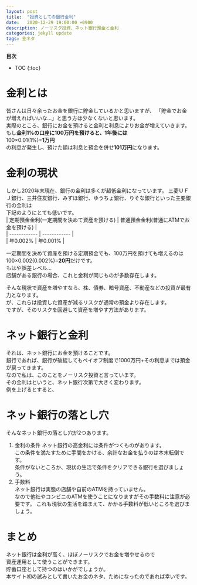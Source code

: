 ```yaml
---
layout: post
title:  "投資としての銀行金利"
date:   2020-12-29 19:00:00 +0900
description: ノーリスク投資、ネット銀行預金と金利
categories: jekyll update
tags: 金ネタ
---
```

**目次**
- TOC
{:toc}

# 金利とは  
皆さんは日々余ったお金を銀行に貯金しているかと思いますが、
「貯金でお金が増えればいいな…」と思う方は少なくないと思います。  
実際のところ、銀行にお金を預けると金利と利息によりお金が増えていきます。  
もし**金利1%の口座に100万円を預けると、1年後には**  
100×0.01(1%)=**1万円**  
の利息が発生し、預けた額は利息と預金を併せ**101万円**になります。

# 金利の現状
しかし2020年末現在、銀行の金利は多くが超低金利になっています。 
三菱ＵＦＪ銀行、三井住友銀行、みずほ銀行、ゆうちょ銀行、りそな銀行といった主要銀行の金利は  
下記のようにとても低いです。  
| 定期預金金利(一定期間を決めて資産を預ける) | 普通預金金利(普通にATMでお金を預ける) |  
| ------------ | ------------ |  
| 年0.002%     | 年0.001%     |  

一定期間を決めて資産を預ける定期預金でも、100万円を預けても増えるのは  
100×0.002(0.002%)=**20円**だけです。  
もはや誤差レベル…  
店舗がある銀行の場合、これと金利が同じものが多数存在します。  

そんな現状で資産を増やすなら、株、債券、暗号資産、不動産などの投資が最有力となります。  
が、これらは投資した資産が減るリスクが通常の預金より存在します。  
ですが、そのリスクを回避して資産を増やす方法があります。  

# ネット銀行と金利  
それは、ネット銀行にお金を預けることです。  
銀行であれば、銀行が破綻してもペイオフ制度で1000万円+その利息までは預金が戻ってきます。  
なので私は、このことをノーリスク投資と言っています。  
その金利はというと、ネット銀行次第で大きく変わります。  
例を上げるとすると、

# ネット銀行の落とし穴
そんなネット銀行の落とし穴が2つあります。
1. 金利の条件
ネット銀行の高金利には条件がつくものがあります。  
この条件を満たすために手間をかける、余計なお金を払うのは本末転倒です。  
条件がないところか、現状の生活で条件をクリアできる銀行を選びましょう。
1. 手数料  
ネット銀行は実態の店舗や自前のATMを持っていません。  
なので他社やコンビニのATMを使うことになりますがその手数料に注意が必要です。
これも現状の生活を踏まえて、かかる手数料が低いところを選びましょう。

# まとめ
ネット銀行は金利が高く、ほぼノーリスクでお金を増やせるので  
資産運用として使うことができます。  
貯蓄口座として持つのはいかがでしょうか。  
本サイト初の試みとして書いたお金のネタ、ためになったのであれば幸いです。
